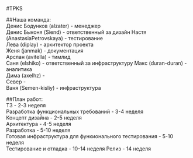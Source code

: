 #TPKS  

##Наша команда:  
Денис Бодунков (alzater) - менеджер  
Денис Быконя (Siend) -  ответственный за дизайн
Настя (AnastasiaPetrovskaya) - тестирование  
Лева (diplay) - архитектор проекта  
Женя (janmak) - документация  
Арслан (avitella) - тимлид  
Саня (elshiko) -  ответственный за инфраструктуру
Макс (duran-duran) - аналитика  
Дима (axelhz) -  
Север -  
Ваня (Semen-kisliy) - инфраструктура  

##План работ:  
ТЗ - 2-3 неделя  
Разработка функциональных требований - 3-4 неделя  
Концепт дизайна - 2-5 неделя  
Архитектура - 4-5 неделя  
Разработка - 5-10 неделя  
Готовая инфраструктура для функионального тестирования - 5-10 неделя  
Тестирование и отладка - 10-14 неделя
Релиз - 14 неделя
